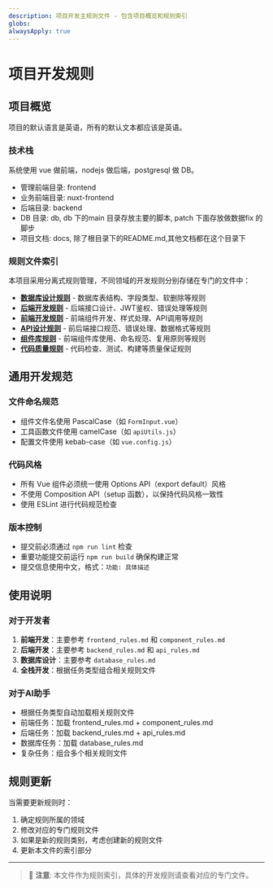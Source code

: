 ```yaml
---
description: 项目开发主规则文件 - 包含项目概览和规则索引
globs: 
alwaysApply: true
---
```

# 项目开发规则

## 项目概览
项目的默认语言是英语，所有的默认文本都应该是英语。

### 技术栈
系统使用 vue 做前端，nodejs 做后端，postgresql 做 DB。
- 管理前端目录: frontend
- 业务前端目录: nuxt-frontend
- 后端目录: backend
- DB 目录: db, db 下的main 目录存放主要的脚本, patch 下面存放做数据fix 的脚步
- 项目文档: docs, 除了根目录下的README.md,其他文档都在这个目录下

### 规则文件索引

本项目采用分离式规则管理，不同领域的开发规则分别存储在专门的文件中：

- **[数据库设计规则](./database_rules.md)** - 数据库表结构、字段类型、软删除等规则
- **[后端开发规则](./backend_rules.md)** - 后端接口设计、JWT鉴权、错误处理等规则
- **[前端开发规则](./frontend_rules.md)** - 前端组件开发、样式处理、API调用等规则
- **[API设计规则](./api_rules.md)** - 前后端接口规范、错误处理、数据格式等规则
- **[组件库规则](./component_rules.md)** - 前端组件库使用、命名规范、复用原则等规则
- **[代码质量规则](./code_quality_rules.md)** - 代码检查、测试、构建等质量保证规则

## 通用开发规范

### 文件命名规范
- 组件文件名使用 PascalCase（如 `FormInput.vue`）
- 工具函数文件使用 camelCase（如 `apiUtils.js`）
- 配置文件使用 kebab-case（如 `vue.config.js`）

### 代码风格
- 所有 Vue 组件必须统一使用 Options API（export default）风格
- 不使用 Composition API（setup 函数），以保持代码风格一致性
- 使用 ESLint 进行代码规范检查

### 版本控制
- 提交前必须通过 `npm run lint` 检查
- 重要功能提交前运行 `npm run build` 确保构建正常
- 提交信息使用中文，格式：`功能: 具体描述`

## 使用说明

### 对于开发者
1. **前端开发**：主要参考 `frontend_rules.md` 和 `component_rules.md`
2. **后端开发**：主要参考 `backend_rules.md` 和 `api_rules.md`
3. **数据库设计**：主要参考 `database_rules.md`
4. **全栈开发**：根据任务类型组合相关规则文件

### 对于AI助手
- 根据任务类型自动加载相关规则文件
- 前端任务：加载 frontend_rules.md + component_rules.md
- 后端任务：加载 backend_rules.md + api_rules.md
- 数据库任务：加载 database_rules.md
- 复杂任务：组合多个相关规则文件

## 规则更新

当需要更新规则时：
1. 确定规则所属的领域
2. 修改对应的专门规则文件
3. 如果是新的规则类别，考虑创建新的规则文件
4. 更新本文件的索引部分

---

> 📝 **注意**: 本文件作为规则索引，具体的开发规则请查看对应的专门文件。